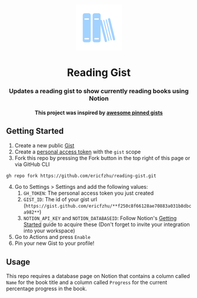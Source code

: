 <p align="center">
    <img src="assets/logo.png" alt="icon" width="125px" />
</p>
<h1 align="center">
    Reading Gist
</h1>

<h3 align="center">Updates a reading gist to show currently reading books using Notion</h3>

<h4 align="center">
    This project was inspired by <a href="https://github.com/matchai/awesome-pinned-gists">awesome pinned gists</a>
</h4>

## Getting Started

1. Create a new public [Gist](https://gist.github.com/)
2. Create a [personal access token](https://github.com/settings/tokens/new) with the `gist` scope
3. Fork this repo by pressing the Fork button in the top right of this page or via GitHub CLI

```bash
gh repo fork https://github.com/ericfzhu/reading-gist.git
```

4. Go to Settings > Settings and add the following values:
   1. `GH_TOKEN`: The personal access token you just created
   2. `GIST_ID`: The id of your gist url (`https://gist.github.com/ericfzhu/**f250c8f66128ae70883a031b8dbca982**`)
   3. `NOTION_API_KEY` and `NOTION_DATABASEID`: Follow Notion's [Getting Started](https://developers.notion.com/docs/getting-started) guide to acquire these (Don't forget to invite your integration into your workspace)
5. Go to Actions and press `Enable`
6. Pin your new Gist to your profile!

## Usage

This repo requires a database page on Notion that contains a column called `Name` for the book title and a column called `Progress` for the current percentage progress in the book.
